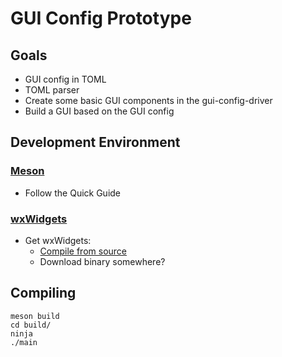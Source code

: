 # GUI Config Prototype

## Goals
- GUI config in TOML
- TOML parser
- Create some basic GUI components in the gui-config-driver
- Build a GUI based on the GUI config

## Development Environment
### [Meson](http://mesonbuild.com/index.html)
- Follow the Quick Guide

### [wxWidgets]()
- Get wxWidgets:
  - [Compile from source](https://wiki.wxwidgets.org/Compiling_and_getting_started)
  - Download binary somewhere?

## Compiling
```
meson build
cd build/
ninja
./main
```